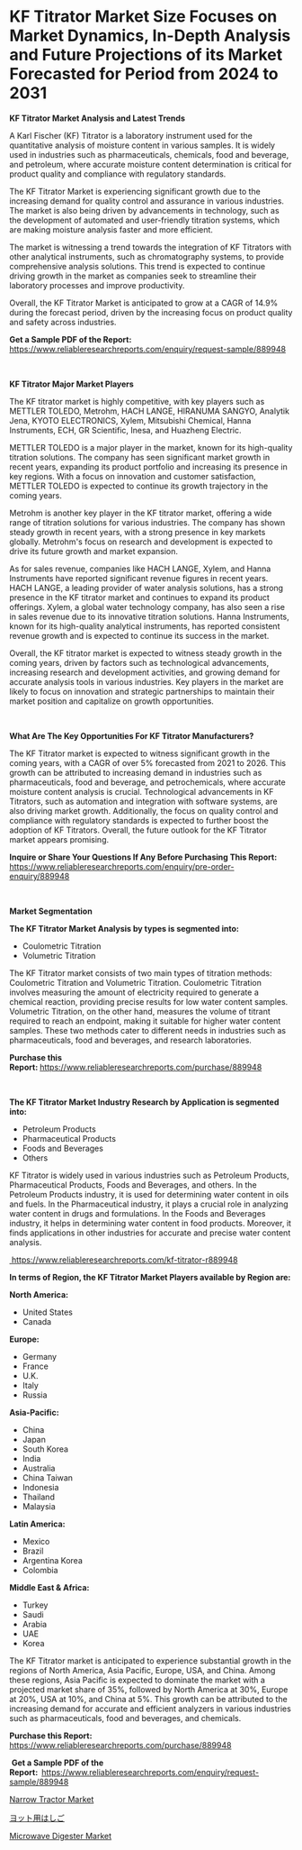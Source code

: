 <p><h1>KF Titrator Market Size Focuses on Market Dynamics, In-Depth Analysis and Future Projections of its Market Forecasted for Period from 2024 to 2031</h1></p><p><strong>KF Titrator Market Analysis and Latest Trends</strong></p>
<p><p>A Karl Fischer (KF) Titrator is a laboratory instrument used for the quantitative analysis of moisture content in various samples. It is widely used in industries such as pharmaceuticals, chemicals, food and beverage, and petroleum, where accurate moisture content determination is critical for product quality and compliance with regulatory standards.</p><p>The KF Titrator Market is experiencing significant growth due to the increasing demand for quality control and assurance in various industries. The market is also being driven by advancements in technology, such as the development of automated and user-friendly titration systems, which are making moisture analysis faster and more efficient.</p><p>The market is witnessing a trend towards the integration of KF Titrators with other analytical instruments, such as chromatography systems, to provide comprehensive analysis solutions. This trend is expected to continue driving growth in the market as companies seek to streamline their laboratory processes and improve productivity.</p><p>Overall, the KF Titrator Market is anticipated to grow at a CAGR of 14.9% during the forecast period, driven by the increasing focus on product quality and safety across industries.</p></p>
<p><strong>Get a Sample PDF of the Report:&nbsp;</strong> <a href="https://www.reliableresearchreports.com/enquiry/request-sample/889948">https://www.reliableresearchreports.com/enquiry/request-sample/889948</a></p>
<p>&nbsp;</p>
<p><strong>KF Titrator Major Market Players</strong></p>
<p><p>The KF titrator market is highly competitive, with key players such as METTLER TOLEDO, Metrohm, HACH LANGE, HIRANUMA SANGYO, Analytik Jena, KYOTO ELECTRONICS, Xylem, Mitsubishi Chemical, Hanna Instruments, ECH, GR Scientific, Inesa, and Huazheng Electric.</p><p>METTLER TOLEDO is a major player in the market, known for its high-quality titration solutions. The company has seen significant market growth in recent years, expanding its product portfolio and increasing its presence in key regions. With a focus on innovation and customer satisfaction, METTLER TOLEDO is expected to continue its growth trajectory in the coming years.</p><p>Metrohm is another key player in the KF titrator market, offering a wide range of titration solutions for various industries. The company has shown steady growth in recent years, with a strong presence in key markets globally. Metrohm's focus on research and development is expected to drive its future growth and market expansion.</p><p>As for sales revenue, companies like HACH LANGE, Xylem, and Hanna Instruments have reported significant revenue figures in recent years. HACH LANGE, a leading provider of water analysis solutions, has a strong presence in the KF titrator market and continues to expand its product offerings. Xylem, a global water technology company, has also seen a rise in sales revenue due to its innovative titration solutions. Hanna Instruments, known for its high-quality analytical instruments, has reported consistent revenue growth and is expected to continue its success in the market.</p><p>Overall, the KF titrator market is expected to witness steady growth in the coming years, driven by factors such as technological advancements, increasing research and development activities, and growing demand for accurate analysis tools in various industries. Key players in the market are likely to focus on innovation and strategic partnerships to maintain their market position and capitalize on growth opportunities.</p></p>
<p>&nbsp;</p>
<p><strong>What Are The Key Opportunities For KF Titrator Manufacturers?</strong></p>
<p><p>The KF Titrator market is expected to witness significant growth in the coming years, with a CAGR of over 5% forecasted from 2021 to 2026. This growth can be attributed to increasing demand in industries such as pharmaceuticals, food and beverage, and petrochemicals, where accurate moisture content analysis is crucial. Technological advancements in KF Titrators, such as automation and integration with software systems, are also driving market growth. Additionally, the focus on quality control and compliance with regulatory standards is expected to further boost the adoption of KF Titrators. Overall, the future outlook for the KF Titrator market appears promising.</p></p>
<p><strong>Inquire or Share Your Questions If Any Before Purchasing This Report:</strong> <a href="https://www.reliableresearchreports.com/enquiry/pre-order-enquiry/889948">https://www.reliableresearchreports.com/enquiry/pre-order-enquiry/889948</a></p>
<p>&nbsp;</p>
<p><strong>Market Segmentation</strong></p>
<p><strong>The KF Titrator Market Analysis by types is segmented into:</strong></p>
<p><ul><li>Coulometric Titration</li><li>Volumetric Titration</li></ul></p>
<p><p>The KF Titrator market consists of two main types of titration methods: Coulometric Titration and Volumetric Titration. Coulometric Titration involves measuring the amount of electricity required to generate a chemical reaction, providing precise results for low water content samples. Volumetric Titration, on the other hand, measures the volume of titrant required to reach an endpoint, making it suitable for higher water content samples. These two methods cater to different needs in industries such as pharmaceuticals, food and beverages, and research laboratories.</p></p>
<p><strong>Purchase this Report:&nbsp;</strong><a href="https://www.reliableresearchreports.com/purchase/889948">https://www.reliableresearchreports.com/purchase/889948</a></p>
<p>&nbsp;</p>
<p><strong>The KF Titrator Market Industry Research by Application is segmented into:</strong></p>
<p><ul><li>Petroleum Products</li><li>Pharmaceutical Products</li><li>Foods and Beverages</li><li>Others</li></ul></p>
<p><p>KF Titrator is widely used in various industries such as Petroleum Products, Pharmaceutical Products, Foods and Beverages, and others. In the Petroleum Products industry, it is used for determining water content in oils and fuels. In the Pharmaceutical industry, it plays a crucial role in analyzing water content in drugs and formulations. In the Foods and Beverages industry, it helps in determining water content in food products. Moreover, it finds applications in other industries for accurate and precise water content analysis.</p></p>
<p><a href="https://www.reliableresearchreports.com/kf-titrator-r889948">&nbsp;https://www.reliableresearchreports.com/kf-titrator-r889948</a></p>
<p><strong>In terms of Region, the KF Titrator Market Players available by Region are:</strong></p>
<p>
    <p> <strong> North America: </strong>
        <ul>
            <li>United States</li>
            <li>Canada</li>
        </ul>
        </p> 
    <p> <strong> Europe: </strong>
        <ul>
            <li>Germany</li>
            <li>France</li>
            <li>U.K.</li>
            <li>Italy</li>
            <li>Russia</li>
        </ul>
        </p> 
    <p> <strong> Asia-Pacific: </strong>
        <ul>
            <li>China</li>
            <li>Japan</li>
            <li>South Korea</li>
            <li>India</li>
            <li>Australia</li>
            <li>China Taiwan</li>
            <li>Indonesia</li>
            <li>Thailand</li>
            <li>Malaysia</li>
        </ul>
        </p> 
    <p> <strong> Latin America: </strong>
        <ul>
            <li>Mexico</li>
            <li>Brazil</li>
            <li>Argentina Korea</li>
            <li>Colombia</li>
        </ul>
        </p> 
    <p> <strong> Middle East & Africa: </strong>
        <ul>
            <li>Turkey</li>
            <li>Saudi</li>
            <li>Arabia</li>
            <li>UAE</li>
            <li>Korea</li>
        </ul>
    </p>
    </p>
<p><p>The KF Titrator market is anticipated to experience substantial growth in the regions of North America, Asia Pacific, Europe, USA, and China. Among these regions, Asia Pacific is expected to dominate the market with a projected market share of 35%, followed by North America at 30%, Europe at 20%, USA at 10%, and China at 5%. This growth can be attributed to the increasing demand for accurate and efficient analyzers in various industries such as pharmaceuticals, food and beverages, and chemicals.</p></p>
<p><strong>Purchase this Report: </strong><a href="https://www.reliableresearchreports.com/purchase/889948">https://www.reliableresearchreports.com/purchase/889948</a></p>
<p>&nbsp;<strong>Get a Sample PDF of the Report:&nbsp;&nbsp;</strong><a href="https://www.reliableresearchreports.com/enquiry/request-sample/889948">https://www.reliableresearchreports.com/enquiry/request-sample/889948</a></p>
<p><strong></strong></p>
<p><p><a href="https://github.com/nathandecarvalho/Market-Research-Report-List-2/blob/main/narrow-tractor-market.md">Narrow Tractor Market</a></p><p><a href="https://medium.com/@josephmiller1959/%E3%83%A8%E3%83%83%E3%83%88%E3%81%AE%E3%81%AF%E3%81%97%E3%81%94%E5%B8%82%E5%A0%B4%E3%81%AE%E5%B1%95%E6%9C%9B-%E6%A5%AD%E7%95%8C%E3%81%AE%E6%A6%82%E8%A6%81%E3%81%A8%E4%BA%88%E6%B8%AC-2024%E5%B9%B4%E3%81%8B%E3%82%892031%E5%B9%B4%E3%81%BE%E3%81%A7-ad4955d8904c">ヨット用はしご</a></p><p><a href="https://github.com/kosella/Market-Research-Report-List-2/blob/main/microwave-digester-market.md">Microwave Digester Market</a></p></p>